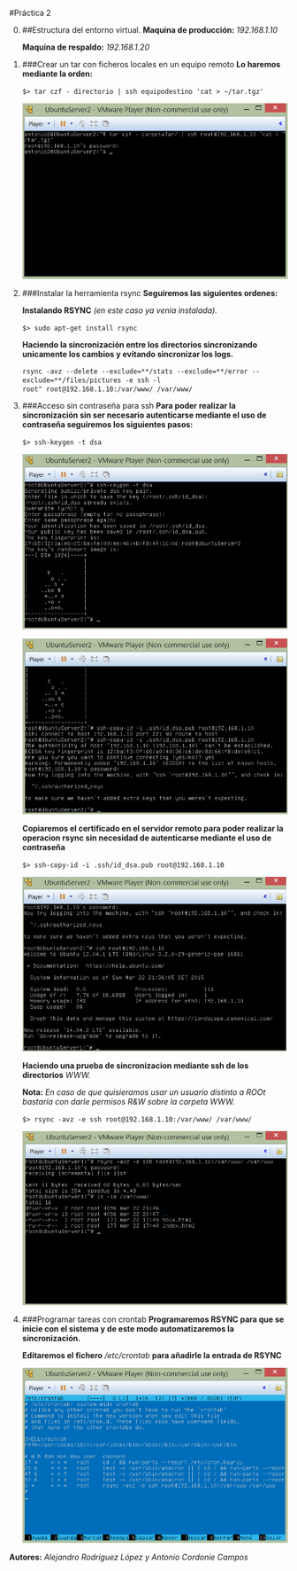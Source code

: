 #Práctica 2

0. ##Estructura del entorno virtual.
	**Maquina de producción:** *192.168.1.10*

	**Maquina de respaldo:** *192.168.1.20*

1. ###Crear un tar con ficheros locales en un equipo remoto
	**Lo haremos mediante la orden:**

	`$> tar czf - directorio | ssh equipodestino 'cat > ~/tar.tgz'`

	![Imagen 1](Capturas/1__.png "Práctica 2")

2. ###Instalar la herramienta rsync
	**Seguiremos las siguientes ordenes:**
	
	**Instalando RSYNC** *(en este caso ya venia instalada).*

	`$> sudo apt-get install rsync`
	
	**Haciendo la sincronización entre los directorios sincronizando unicamente los cambios y evitando sincronizar los logs.**
	```
	rsync -avz --delete --exclude=**/stats --exclude=**/error --exclude=**/files/pictures -e ssh -l 
	root" root@192.168.1.10:/var/www/ /var/www/
	```
4. ###Acceso sin contraseña para ssh
	**Para poder realizar la sincronización sin ser necesario autenticarse mediante el uso de contraseña seguiremos los siguientes pasos:**
	
	`$> ssh-keygen -t dsa`
	
	![Imagen 2](Capturas/2__.png "Práctica 2")

	![Imagen 2.2](Capturas/2.2__.png "Práctica 2.2")

	**Copiaremos el certificado en el servidor remoto para poder realizar la operacion rsync sin necesidad de  autenticarse mediante 
	el uso de contraseña**

	`$> ssh-copy-id -i .ssh/id_dsa.pub root@192.168.1.10`

	![Imagen 2.3](Capturas/2.3__.png "Práctica 2.3")
	
	**Haciendo una prueba de sincronizacion mediante ssh de los directorios** *WWW.*

	**Nota:** *En caso de que quisieramos usar un usuario distinto a ROOt bastaría con darle permisos R&W sobre la carpeta WWW.* 

	`$> rsync -avz -e ssh root@192.168.1.10:/var/www/ /var/www/ `
	
	![Imagen 2.4](Capturas/2.4__.png "Práctica 2.4")

5. ###Programar tareas con crontab
	**Programaremos RSYNC para que se inicie con el sistema y de este modo automatizaremos la sincronización.**	
		
	**Editaremos el fichero** */etc/crontab* **para añadirle la entrada de RSYNC**

	![Imagen 2.5](Capturas/2.5__.png "Práctica 2.5")


**Autores:** *Alejandro Rodríguez López y Antonio Cordonie Campos*
	
